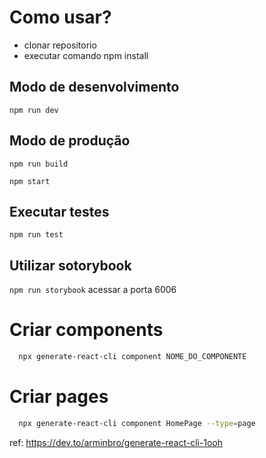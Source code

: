 # Como usar? 
- clonar repositorio
- executar comando npm install
## Modo de desenvolvimento 
 `npm run dev`
 ## Modo de produção
 `npm run build`

 `npm start`
## Executar testes 
`npm run test`
## Utilizar sotorybook

`npm run storybook`
acessar a porta 6006
# Criar components
```bash
  npx generate-react-cli component NOME_DO_COMPONENTE
```
# Criar pages
```bash
  npx generate-react-cli component HomePage --type=page
```

ref: https://dev.to/arminbro/generate-react-cli-1ooh